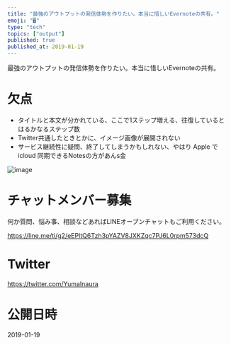 ```yaml
---
title: "最強のアウトプットの発信体勢を作りたい。本当に惜しいEvernoteの共有。"
emoji: "🖥"
type: "tech"
topics: ["output"]
published: true
published_at: 2019-01-19
---
```


最強のアウトプットの発信体勢を作りたい。本当に惜しいEvernoteの共有。

# 欠点

- タイトルと本文が分かれている、ここで1ステップ増える、往復しているとはるかなるステップ数
- Twitter共通したときとかに、イメージ画像が展開されない
- サービス継続性に疑問、終了してしまうかもしれない、やはり Apple で icloud 同期できるNotesの方があんs金


![image](https://user-images.githubusercontent.com/13635059/51419361-33093d80-1bcd-11e9-8d33-c56a4a9cfebe.png)








<!-- Update From Qiita API -->

# チャットメンバー募集


何か質問、悩み事、相談などあればLINEオープンチャットもご利用ください。

https://line.me/ti/g2/eEPltQ6Tzh3pYAZV8JXKZqc7PJ6L0rpm573dcQ





# Twitter


https://twitter.com/YumaInaura


<!-- Update From Qiita API -->



# 公開日時

2019-01-19
